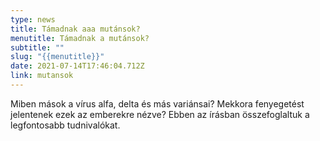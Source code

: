 ```yaml
---
type: news
title: Támadnak aaa mutánsok?
menutitle: Támadnak a mutánsok?
subtitle: ""
slug: "{{menutitle}}"
date: 2021-07-14T17:46:04.712Z
link: mutansok
---
```

Miben mások a vírus alfa, delta és más variánsai? Mekkora fenyegetést jelentenek ezek az emberekre nézve? Ebben az írásban összefoglaltuk a legfontosabb tudnivalókat.